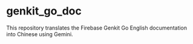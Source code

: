 # genkit_go_doc
This repository translates the Firebase Genkit Go English documentation into Chinese using Gemini.
